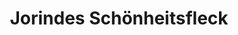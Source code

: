 ---
title: "Jorindes Schönheitsfleck"
url: /wenzendorf/jorindes-schoenheitsfleck/
shop: Kosmetik
---